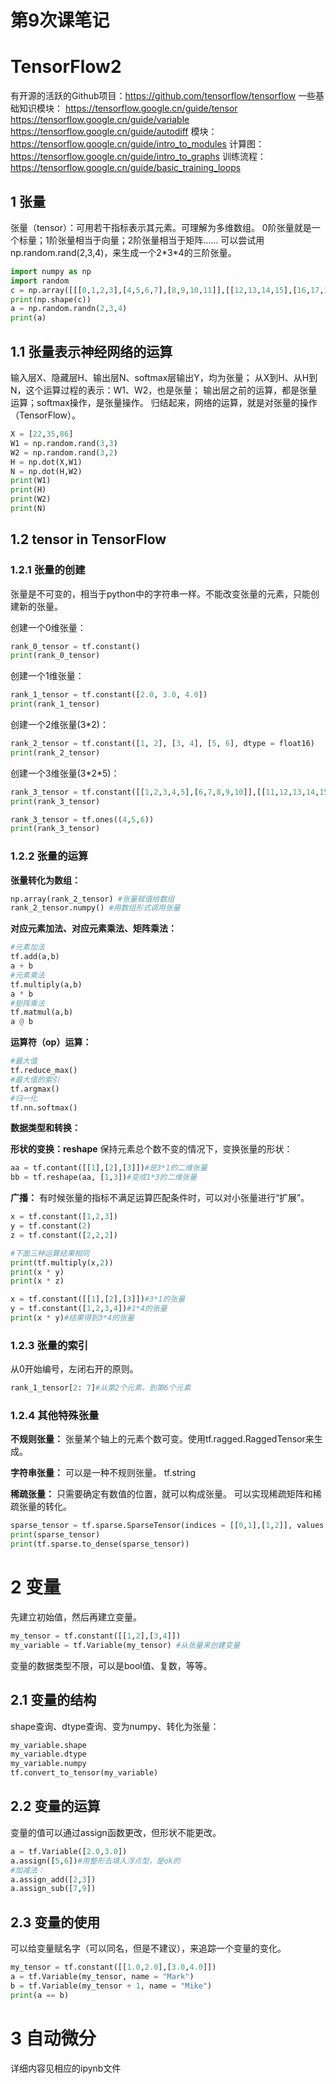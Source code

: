 # 第9次课笔记

# TensorFlow2

有开源的活跃的Github项目：https://github.com/tensorflow/tensorflow
一些基础知识模块：
https://tensorflow.google.cn/guide/tensor
https://tensorflow.google.cn/guide/variable
https://tensorflow.google.cn/guide/autodiff
模块：
https://tensorflow.google.cn/guide/intro_to_modules
计算图：
https://tensorflow.google.cn/guide/intro_to_graphs
训练流程：
https://tensorflow.google.cn/guide/basic_training_loops

## 1 张量

张量（tensor）：可用若干指标表示其元素。可理解为多维数组。
0阶张量就是一个标量；1阶张量相当于向量；2阶张量相当于矩阵……
可以尝试用np.random.rand(2,3,4)，来生成一个2\*3\*4的三阶张量。

```python
import numpy as np
import random
c = np.array([[[0,1,2,3],[4,5,6,7],[8,9,10,11]],[[12,13,14,15],[16,17,18,19],[20,21,22,23]]])
print(np.shape(c))
a = np.random.randn(2,3,4)
print(a)
```

## 1.1 张量表示神经网络的运算

输入层X、隐藏层H、输出层N、softmax层输出Y，均为张量；
从X到H、从H到N，这个运算过程的表示：W1、W2，也是张量；
输出层之前的运算，都是张量运算；softmax操作，是张量操作。
归结起来，网络的运算，就是对张量的操作（TensorFlow）。

```python
X = [22,35,86]
W1 = np.random.rand(3,3)
W2 = np.random.rand(3,2)
H = np.dot(X,W1)
N = np.dot(H,W2)
print(W1)
print(H)
print(W2)
print(N)
```

## 1.2 tensor in TensorFlow

### 1.2.1 张量的创建

张量是不可变的，相当于python中的字符串一样。不能改变张量的元素，只能创建新的张量。

创建一个0维张量：
```python
rank_0_tensor = tf.constant()
print(rank_0_tensor)
```

创建一个1维张量：
```python
rank_1_tensor = tf.constant([2.0, 3.0, 4.0])
print(rank_1_tensor)
```

创建一个2维张量(3\*2)：
```python
rank_2_tensor = tf.constant([1, 2], [3, 4], [5, 6], dtype = float16)
print(rank_2_tensor)
```

创建一个3维张量(3\*2\*5)：
```python
rank_3_tensor = tf.constant([[1,2,3,4,5],[6,7,8,9,10]],[[11,12,13,14,15],[16,17,18,19,20]],[[21,22,23,24,25],[26,27,28,29,30]], dtype = int32)
print(rank_3_tensor)

rank_3_tensor = tf.ones((4,5,6))
print(rank_3_tensor)
```

### 1.2.2 张量的运算

**张量转化为数组：**
```python
np.array(rank_2_tensor) #张量赋值给数组
rank_2_tensor.numpy() #用数组形式调用张量
```

**对应元素加法、对应元素乘法、矩阵乘法：**
```python
#元素加法
tf.add(a,b)
a + b
#元素乘法
tf.multiply(a,b)
a * b
#矩阵乘法
tf.matmul(a,b)
a @ b
```

**运算符（op）运算：**
```python
#最大值
tf.reduce_max()
#最大值的索引
tf.argmax()
#归一化
tf.nn.softmax()
```

**数据类型和转换：**


**形状的变换：reshape**
保持元素总个数不变的情况下，变换张量的形状：
```python
aa = tf.contant([[1],[2],[3]])#是3*1的二维张量
bb = tf.reshape(aa, [1,3])#变成1*3的二维张量
```

**广播：**
有时候张量的指标不满足运算匹配条件时，可以对小张量进行“扩展”。
```python
x = tf.constant([1,2,3])
y = tf.constant(2)
z = tf.constant([2,2,2])

#下面三种运算结果相同
print(tf.multiply(x,2))
print(x * y)
print(x * z)

x = tf.constant([[1],[2],[3]])#3*1的张量
y = tf.constant([1,2,3,4])#1*4的张量
print(x * y)#结果得到3*4的张量
```

### 1.2.3 张量的索引

从0开始编号，左闭右开的原则。
```python
rank_1_tensor[2: 7]#从第2个元素，到第6个元素
```

### 1.2.4 其他特殊张量

**不规则张量：**
张量某个轴上的元素个数可变。使用tf.ragged.RaggedTensor来生成。

**字符串张量：**
可以是一种不规则张量。
tf.string

**稀疏张量：**
只需要确定有数值的位置，就可以构成张量。
可以实现稀疏矩阵和稀疏张量的转化。
```python
sparse_tensor = tf.sparse.SparseTensor(indices = [[0,1],[1,2]], values = [1,2], dense_shape = [3,4])
print(sparse_tensor)
print(tf.sparse.to_dense(sparse_tensor))
```
# 2 变量

先建立初始值，然后再建立变量。
```python
my_tensor = tf.constant([[1,2],[3,4]])
my_variable = tf.Variable(my_tensor) #从张量来创建变量
```
变量的数据类型不限，可以是bool值、复数，等等。

## 2.1 变量的结构

shape查询、dtype查询、变为numpy、转化为张量：
```python
my_variable.shape
my_variable.dtype
my_variable.numpy
tf.convert_to_tensor(my_variable)
```
## 2.2 变量的运算

变量的值可以通过assign函数更改，但形状不能更改。
```python
a = tf.Variable([2.0,3.0])
a.assign([5,6])#用整形去填入浮点型，是ok的
#加减法：
a.assign_add([2,3])
a.assign_sub([7,9])
```

## 2.3 变量的使用

可以给变量赋名字（可以同名，但是不建议），来追踪一个变量的变化。
```python
my_tensor = tf.constant([[1.0,2.0],[3.0,4.0]])
a = tf.Variable(my_tensor, name = "Mark")
b = tf.Variable(my_tensor + 1, name = "Mike")
print(a == b)
```

# 3 自动微分

详细内容见相应的ipynb文件
